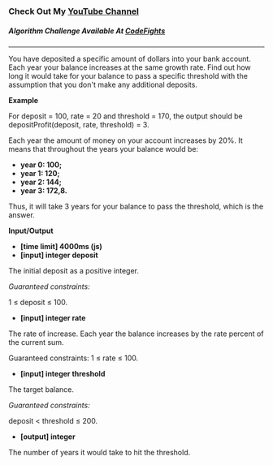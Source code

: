 ### Check Out My [YouTube Channel](https://www.YouTube.com/CodingTutorials360)

##### Algorithm Challenge Available At [CodeFights](https://codefights.com/arcade/intro/level-7/8PxjMSncp9ApA4DAb)
---
You have deposited a specific amount of dollars into your bank account. Each year your balance increases at the same growth rate. Find out how long it would take for your balance to pass a specific threshold with the assumption that you don't make any additional deposits.

**Example**

For deposit = 100, rate = 20 and threshold = 170, the output should be
depositProfit(deposit, rate, threshold) = 3.

Each year the amount of money on your account increases by 20%. It means that throughout the years your balance would be:

- **year 0: 100;**
- **year 1: 120;**
- **year 2: 144;**
- **year 3: 172,8.**

Thus, it will take 3 years for your balance to pass the threshold, which is the answer.

**Input/Output**

- **[time limit] 4000ms (js)**
- **[input] integer deposit**

The initial deposit as a positive integer.

*Guaranteed constraints:*

1 ≤ deposit ≤ 100.

- **[input] integer rate**

The rate of increase. Each year the balance increases by the rate percent of the current sum.

Guaranteed constraints:
1 ≤ rate ≤ 100.

- **[input] integer threshold**

The target balance.

*Guaranteed constraints:*

deposit < threshold ≤ 200.

- **[output] integer**

The number of years it would take to hit the threshold.